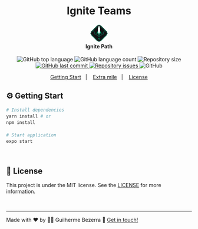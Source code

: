 <h1 align="center">
    Ignite Teams
</h1>

<h4 align="center">
  <img src="./assets/rocketseat-ignite-icon.svg" height="48" alt="Logo Ignite"><br> Ignite Path
</h4>

<p align="center">
  <img alt="GitHub top language" src="https://img.shields.io/github/languages/top/gbdsantos/react-native-rocketseat-ignite-teams.svg">

  <img alt="GitHub language count" src="https://img.shields.io/github/languages/count/gbdsantos/react-native-rocketseat-ignite-teams.svg">

  <img alt="Repository size" src="https://img.shields.io/github/repo-size/gbdsantos/react-native-rocketseat-ignite-teams.svg">

  <a href="https://github.com/gbdsantos/react-native-rocketseat-ignite-teams/commits/master">
    <img alt="GitHub last commit" src="https://img.shields.io/github/last-commit/gbdsantos/react-native-rocketseat-ignite-teams.svg">
  </a>

  <a href="https://github.com/lukemorales/rocketshoes-react-native/issues">
    <img alt="Repository issues" src="https://img.shields.io/github/issues/gbdsantos/react-native-rocketseat-ignite-teams.svg">
  </a>

  <img alt="GitHub" src="https://img.shields.io/github/license/gbdsantos/react-native-rocketseat-ignite-teams.svg">
</p>

<p align="center">
    <a href="#gear-getting-start">Getting Start</a>&nbsp;&nbsp;&nbsp;|&nbsp;&nbsp;&nbsp;
    <a href="#racing_car-checkered_flag-extra-mile">Extra mile</a>&nbsp;&nbsp;&nbsp;|&nbsp;&nbsp;&nbsp;
    <a href="#balance_scale-license">License</a>
</p>

## :gear: Getting Start

```Bash
# Install dependencies
yarn install # or
npm install

# Start application
expo start
```

<br>

## :memo: License
This project is under the MIT license. See the [LICENSE](https://github.com/gbdsantos/react-native-rocketseat-ignite-teams/blob/master/LICENSE) for more information.

<br>

---
Made with ♥ by :man_astronaut: Guilherme Bezerra :wave: [Get in touch!](https://www.linkedin.com/in/gbdsantos/)
